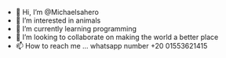 - 👋 Hi, I’m @Michaelsahero
- 👀 I’m interested in animals
- 🌱 I’m currently learning programming 
- 💞️ I’m looking to collaborate on making the world a better place 
- 📫 How to reach me ... whatsapp number +20 01553621415

<!---
Michaelsahero/Michaelsahero is a ✨ special ✨ repository because its `README.md` (this file) appears on your GitHub profile.
You can click the Preview link to take a look at your changes.
--->
